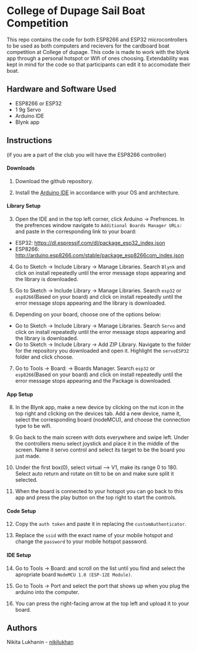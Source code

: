 # College of Dupage Sail Boat Competition
This repo contains the code for both ESP8266 and ESP32 microcontrollers to be used as both computers and recievers for the cardboard boat competition at College of dupage. This code is made to work with the blynk app through a personal hotspot or Wifi of ones choosing. Extendability was kept in mind for the code so that participants can edit it to accomodate their boat.

## Hardware and Software Used
- ESP8266 or ESP32
- 1 9g Servo
- Arduino IDE
- Blynk app

## Instructions
(if you are a part of the club you will have the ESP8266 controller)

#### Downloads
1. Download the github repository.

2. Install the [Arduino IDE](https://www.arduino.cc/en/Main/Software) in accordance with your OS and architecture.

#### Library Setup
3. Open the IDE and in the top left corner, click Arduino -> Prefrences. In the prefrences window navigate to `Additional Boards Manager URLs:` and paste in the corresponding link to your board:
- ESP32: https://dl.espressif.com/dl/package_esp32_index.json
- ESP8266: http://arduino.esp8266.com/stable/package_esp8266com_index.json

4. Go to Sketch -> Include Library -> Manage Libraries. Search `Blynk` and click on install repeatedly until the error message stops appearing and the library is downloaded.

5. Go to Sketch -> Include Library -> Manage Libraries. Search `esp32` or `esp8266`(Based on your board) and click on install repeatedly until the error message stops appearing and the library is downloaded.

6. Depending on your board, choose one of the options below:
- Go to Sketch -> Include Library -> Manage Libraries. Search `Servo` and click on install repeatedly until the error message stops appearing and the library is downloaded.
- Go to Sketch -> Include Library -> Add ZIP Library. Navigate to the folder for the repository you downloaded and open it. Highlight the `servoESP32` folder and click choose.

7. Go to Tools -> Board: -> Boards Manager. Search `esp32` or `esp8266`(Based on your board) and click on install repeatedly until the error message stops appearing and the Package is downloaded.

#### App Setup
8. In the Blynk app, make a new device by clicking on the nut icon in the top right and clicking on the devices tab. Add a new device, name it, select the corresponding board (nodeMCU), and choose the connection type to be wifi.

9. Go back to the main screen with dots everywhere and swipe left. Under the controllers menu select joystick and place it in the middle of the screen. Name it servo control and select its target to be the board you just made.

10. Under the first box(0), select virtual --> V1, make its range 0 to 180. Select auto return and rotate on tilt to be on and make sure split it selected.

11. When the board is connected to your hotspot you can go back to this app and press the play button on the top right to start the controls.

#### Code Setup
12. Copy the `auth token` and paste it in replacing the `customAuthenticator`.

13. Replace the `ssid` with the exact name of your mobile hotspot and change the `password` to your mobile hotspot password.

#### IDE Setup
14. Go to Tools -> Board: and scroll on the list until you find and select the apropriate board `NodeMCU 1.0 (ESP-12E Module)`.

15. Go to Tools -> Port and select the port that shows up when you plug the arduino into the computer.

16. You can press the right-facing arrow at the top left and upload it to your board.

## Authors
Nikita Lukhanin - [nikilukhan](https://github.com/nikilukhan)
